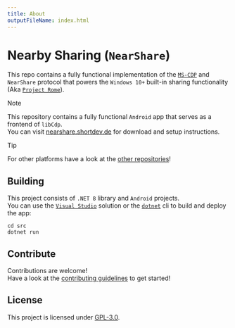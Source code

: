 ```yaml
---
title: About
outputFileName: index.html
---
```


# Nearby Sharing (`NearShare`)

This repo contains a fully functional implementation of the [`MS-CDP`](https://learn.microsoft.com/en-us/openspecs/windows_protocols/ms-cdp) and `NearShare` protocol that powers the `Windows 10+` built-in sharing functionality (Aka [`Project Rome`](https://github.com/microsoft/project-rome)).

> [!NOTE]
> This repository contains a fully functional `Android` app that serves as a frontend of `libCdp`.  
> You can visit [nearshare.shortdev.de](https://nearshare.shortdev.de) for download and setup instructions.

> [!TIP]
> For other platforms have a look at the [other repositories](https://github.com/nearby-sharing)!

## Building

This project consists of `.NET 8` library and `Android` projects.  
You can use the [`Visual Studio`](https://visualstudio.microsoft.com/de/) solution or the [`dotnet`](https://dotnet.microsoft.com/en-us/download) cli to build and deploy the app:

```shell
cd src
dotnet run
```

## Contribute

Contributions are welcome!  
Have a look at the [contributing guidelines](CONTRIBUTING.md) to get started!

## License

This project is licensed under [GPL-3.0](LICENSE.md).
